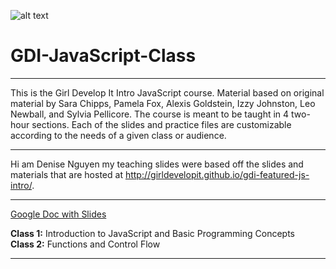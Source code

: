 ![alt text][logo]

[logo]: http://girldevelopit.github.io/gdi-featured-js-intro/dist/img/circle-gdi-logo.png
# GDI-JavaScript-Class
---

This is the Girl Develop It Intro JavaScript course. Material based on original material by Sara Chipps, Pamela Fox, Alexis Goldstein, Izzy Johnston, Leo Newball, and Sylvia Pellicore.  The course is meant to be taught in 4 two-hour sections. Each of the slides and practice files are customizable according to the needs of a given class or audience.

---
Hi am Denise Nguyen my teaching slides were based off the slides and materials that are hosted at http://girldevelopit.github.io/gdi-featured-js-intro/.  

---

[Google Doc with Slides](https://docs.google.com/document/d/e/2PACX-1vQuUwBnt0YhsDTxpTAfk0Q4j1FZUxLkkbqfbhqeVrT7OnhAceVcV5LuUqPer3z3Rf2zN0FNxkPCantn/pub)

**Class 1:** Introduction to JavaScript and Basic Programming Concepts <br>
**Class 2:** Functions and Control Flow

---
